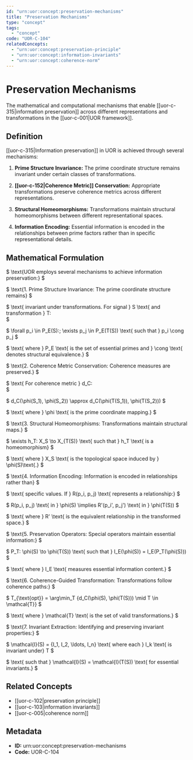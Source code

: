 ```yaml
---
id: "urn:uor:concept:preservation-mechanisms"
title: "Preservation Mechanisms"
type: "concept"
tags:
  - "concept"
code: "UOR-C-104"
relatedConcepts:
  - "urn:uor:concept:preservation-principle"
  - "urn:uor:concept:information-invariants"
  - "urn:uor:concept:coherence-norm"
---
```


# Preservation Mechanisms

The mathematical and computational mechanisms that enable [[uor-c-315|information preservation]] across different representations and transformations in the [[uor-c-001|UOR framework]].

## Definition

[[uor-c-315|Information preservation]] in UOR is achieved through several mechanisms:

1. **Prime Structure Invariance:** The prime coordinate structure remains invariant under certain classes of transformations.

2. **[[uor-c-152|Coherence Metric]] Conservation:** Appropriate transformations preserve coherence metrics across different representations.

3. **Structural Homeomorphisms:** Transformations maintain structural homeomorphisms between different representational spaces.

4. **Information Encoding:** Essential information is encoded in the relationships between prime factors rather than in specific representational details.

## Mathematical Formulation

$
\text{UOR employs several mechanisms to achieve information preservation:}
$

$
\text{1. Prime Structure Invariance: The prime coordinate structure remains}
$

$
\text{   invariant under transformations. For signal } S \text{ and transformation } T:\
$

$
\forall p_i \in P_E(S):\; \exists p_j \in P_E(T(S)) \text{ such that } p_i \cong p_j
$

$
\text{   where } P_E \text{ is the set of essential primes and } \cong \text{ denotes structural equivalence.}
$

$
\text{2. Coherence Metric Conservation: Coherence measures are preserved.}
$

$
\text{   For coherence metric } d_C:\
$

$
d_C(\phi(S_1), \phi(S_2)) \approx d_C(\phi(T(S_1)), \phi(T(S_2)))
$

$
\text{   where } \phi \text{ is the prime coordinate mapping.}
$

$
\text{3. Structural Homeomorphisms: Transformations maintain structural maps.}
$

$
\exists h_T: X_S \to X_{T(S)} \text{ such that } h_T \text{ is a homeomorphism}
$

$
\text{   where } X_S \text{ is the topological space induced by } \phi(S)\text{.}
$

$
\text{4. Information Encoding: Information is encoded in relationships rather than}
$

$
\text{   specific values. If } R(p_i, p_j) \text{ represents a relationship:}
$

$
R(p_i, p_j) \text{ in } \phi(S) \implies R'(p_i', p_j') \text{ in } \phi(T(S))
$

$
\text{   where } R' \text{ is the equivalent relationship in the transformed space.}
$

$
\text{5. Preservation Operators: Special operators maintain essential information:}
$

$
P_T: \phi(S) \to \phi(T(S)) \text{ such that } I_E(\phi(S)) = I_E(P_T(\phi(S)))
$

$
\text{   where } I_E \text{ measures essential information content.}
$

$
\text{6. Coherence-Guided Transformation: Transformations follow coherence paths:}
$

$
T_{\text{opt}} = \arg\min_T \{d_C(\phi(S), \phi(T(S))) \mid T \in \mathcal{T}\}
$

$
\text{   where } \mathcal{T} \text{ is the set of valid transformations.}
$

$
\text{7. Invariant Extraction: Identifying and preserving invariant properties:}
$

$
\mathcal{I}(S) = \{I_1, I_2, \ldots, I_n\} \text{ where each } I_k \text{ is invariant under} T
$

$
\text{   such that } \mathcal{I}(S) = \mathcal{I}(T(S)) \text{ for essential invariants.}
$

## Related Concepts

- [[uor-c-102|preservation principle]]
- [[uor-c-103|information invariants]]
- [[uor-c-005|coherence norm]]

## Metadata

- **ID:** urn:uor:concept:preservation-mechanisms
- **Code:** UOR-C-104
